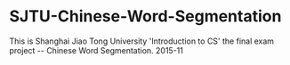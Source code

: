 # SJTU-Chinese-Word-Segmentation
This is Shanghai Jiao Tong University 'Introduction to CS' the final exam project -- Chinese Word Segmentation.
2015-11
